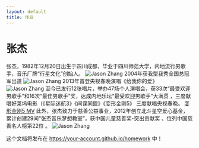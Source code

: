 ```yaml
---
layout: default
title: 作业
---
```


# 张杰

张杰，1982年12月20日出生于四川成都，毕业于四川师范大学，内地流行男歌手，音乐厂牌“行星文化”创始人。
![Jason Zhang](image.baidu.com/search/detail?ct=503316480&z=0&ipn=false&word=%E5%BC%A0%E6%9D%B0&hs=0&pn=-1&spn=0&di=baikeimg&pi=&rn=1&tn=baiduimagedetail&is=&istype=&ie=utf-8&oe=utf-8&in=&cl=2&lm=-1&st=&lpn=0&ln=undefined&fr=&fmq=undefined&fm=undefined&ic=&s=&se=&sme=&tab=&width=&height=&face=&cg=star&bdtype=0&oriquery=&objurl=http%3A%2F%2Fa.hiphotos.baidu.com%2Fbaike%2Fpic%2Fitem%2F64380cd7912397dd11d619e15e82b2b7d1a287ac.jpg&fromurl=https%3A%2F%2Fbaike.baidu.com%2Fitem%2F%E5%BC%A0%E6%9D%B0%2F256&gsm=&islist=&querylist=
)
2004年获我型我秀全国总冠军出道
![Jason Zhang](image.baidu.com/search/detail?ct=503316480&z=0&ipn=d&word=%E5%BC%A0%E6%9D%B02004%E5%B9%B4%E8%8E%B7%E6%88%91%E5%9E%8B%E6%88%91%E7%A7%80%E5%85%A8%E5%9B%BD%E6%80%BB%E5%86%A0%E5%86%9B%E5%87%BA%E9%81%93&step_word=&hs=0&pn=0&spn=0&di=3477683551&pi=0&rn=1&tn=baiduimagedetail&is=0%2C0&istype=2&ie=utf-8&oe=utf-8&in=&cl=2&lm=-1&st=-1&cs=1033000303%2C1126302995&os=258332198%2C2125865092&simid=0%2C0&adpicid=0&lpn=0&ln=1433&fr=&fmq=1538051870018_R&fm=result&ic=0&s=undefined&se=&sme=&tab=0&width=&height=&face=undefined&ist=&jit=&cg=&bdtype=0&oriquery=&objurl=http%3A%2F%2Fdingyue.nosdn.127.net%2FmXeAfDSabdsFIzy27714Royp3p6m%3D1z9P16hHhT1VqryM1530063298307.jpg&fromurl=ippr_z2C%24qAzdH3FAzdH3F1y_z%26e3B8mn_z%26e3Bv54AzdH3FedAzdH3Fw6ptvsjAzdH3F1jpwtsAzdH3FDLAdFnK0ac80KDNd_z%26e3Bip4s&gsm=0&rpstart=0&rpnum=0&islist=&querylist=
)
2013年首登央视春晚演唱《给我你的爱》
![Jason Zhang](image.baidu.com/search/detail?ct=503316480&z=0&ipn=d&word=%E5%BC%A0%E6%9D%B02013%E5%B9%B4%E9%A6%96%E7%99%BB%E5%A4%AE%E8%A7%86%E6%98%A5%E6%99%9A%E6%BC%94%E5%94%B1%E3%80%8A%E7%BB%99%E6%88%91%E4%BD%A0%E7%9A%84%E7%88%B1%E3%80%8B&step_word=&hs=0&pn=0&spn=0&di=17887785630&pi=0&rn=1&tn=baiduimagedetail&is=0%2C0&istype=2&ie=utf-8&oe=utf-8&in=&cl=2&lm=-1&st=-1&cs=2533730835%2C2648125795&os=1180262239%2C1248281142&simid=3454536546%2C522095633&adpicid=0&lpn=0&ln=1895&fr=&fmq=1538051976661_R&fm=result&ic=0&s=undefined&se=&sme=&tab=0&width=&height=&face=undefined&ist=&jit=&cg=&bdtype=0&oriquery=&objurl=http%3A%2F%2Fimg0.sc115.com%2Fhb%2Fyl1%2F16%2F881509001037800.jpg&fromurl=ippr_z2C%24qAzdH3FAzdH3Fooo_z%26e3Bfv88c_z%26e3Bv54AzdH3FikAzdH3Fncc98_z%26e3Bip4s&gsm=0&rpstart=0&rpnum=0&islist=&querylist=
)
至今已发行12张唱片，举办47场个人演唱会，获33次“最受欢迎男歌手”和16次“最佳男歌手”奖，达成内地乐坛“最受欢迎男歌手”大满贯 ，三度献唱好莱坞电影（《星际迷航3》《间谍同盟》《变形金刚5》  三度献唱央视春晚。
[变形金刚5 MV](https://www.iqiyi.com/w_19rtq6cavx.html)
此外，张杰致力于慈善公益事业，2012年创立北斗星空爱心基金，累计创建29间“张杰音乐梦想教室”，获中国儿童慈善奖-突出贡献奖  、位列中国慈善名人榜第22位 。
![Jason Zhang](https://image.baidu.com/search/detail?ct=503316480&z=0&ipn=d&word=%E5%BC%A0%E6%9D%B0%20%E6%85%88%E5%96%84&step_word=&hs=0&pn=6&spn=0&di=182130007840&pi=0&rn=1&tn=baiduimagedetail&is=0%2C0&istype=0&ie=utf-8&oe=utf-8&in=&cl=2&lm=-1&st=undefined&cs=443875482%2C796224019&os=2741910042%2C949996576&simid=3510858552%2C338146452&adpicid=0&lpn=0&ln=1278&fr=&fmq=1538052441710_R&fm=&ic=undefined&s=undefined&se=&sme=&tab=0&width=undefined&height=undefined&face=undefined&ist=&jit=&cg=&bdtype=0&oriquery=&objurl=http%3A%2F%2Fimgsrc.baidu.com%2Fforum%2Fw%3D580%2Fsign%3Ddff701cf9e3df8dca63d8f99fd1172bf%2F2607b639b6003af395bfd358342ac65c1138b6d1.jpg&fromurl=ippr_z2C%24qAzdH3FAzdH3Fptjkwv_z%26e3Bkwt17_z%26e3Bv54AzdH3FrAzdH3Fd8nncmdacd&gsm=0&rpstart=0&rpnum=0&islist=&querylist=
)

这个文档将发布在 https://your-account.github.io/homework 中！